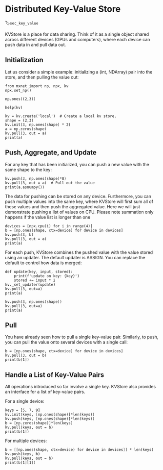 # Distributed Key-Value Store
:label:`sec_key_value`

KVStore is a place for data sharing. Think of it as a single object shared across different devices (GPUs and computers), where each device can push data in and pull data out.

## Initialization
Let us consider a simple example: initializing a (int, NDArray) pair into the store, and then pulling the value out:

```{.python .input  n=1}
from mxnet import np, npx, kv
npx.set_np()
```

```{.python .input  n=2}
np.ones((2,3))
```

```{.python .input  n=11}
help(kv)
```

```{.python .input  n=3}
kv = kv.create('local')  # Create a local kv store.
shape = (2,3)
kv.init(3, np.ones(shape) * 2)
a = np.zeros(shape)
kv.pull(3, out = a)
print(a)
```

## Push, Aggregate, and Update

For any key that has been initialized, you can push a new value with the same shape to the key:

```{.python .input  n=4}
kv.push(3, np.ones(shape)*8)
kv.pull(3, out = a)  # Pull out the value
print(a.asnumpy())
```

The data for pushing can be stored on any device. Furthermore, you can push multiple values into the same key, where KVStore will first sum all of these values and then push the aggregated value. Here we will just demonstrate pushing a list of values on CPU. Please note summation only happens if the value list is longer than one

```{.python .input  n=5}
devices = [npx.cpu(i) for i in range(4)]
b = [np.ones(shape, ctx=device) for device in devices]
kv.push(3, b)
kv.pull(3, out = a)
print(a)
```

For each push, KVStore combines the pushed value with the value stored using an updater. The default updater is ASSIGN. You can replace the default to control how data is merged:

```{.python .input  n=6}
def update(key, input, stored):
    print(f'update on key: {key}')
    stored += input * 2
kv._set_updater(update)
kv.pull(3, out=a)
print(a)
```

```{.python .input  n=7}
kv.push(3, np.ones(shape))
kv.pull(3, out=a)
print(a)
```

## Pull

You have already seen how to pull a single key-value pair. Similarly, to push, you can pull the value onto several devices with a single call:

```{.python .input  n=8}
b = [np.ones(shape, ctx=device) for device in devices]
kv.pull(3, out = b)
print(b[1])
```

## Handle a List of Key-Value Pairs

All operations introduced so far involve a single key. KVStore also provides an interface for a list of key-value pairs.

For a single device:

```{.python .input  n=9}
keys = [5, 7, 9]
kv.init(keys, [np.ones(shape)]*len(keys))
kv.push(keys, [np.ones(shape)]*len(keys))
b = [np.zeros(shape)]*len(keys)
kv.pull(keys, out = b)
print(b[1])
```

For multiple devices:

```{.python .input  n=10}
b = [[np.ones(shape, ctx=device) for device in devices]] * len(keys)
kv.push(keys, b)
kv.pull(keys, out = b)
print(b[1][1])
```
